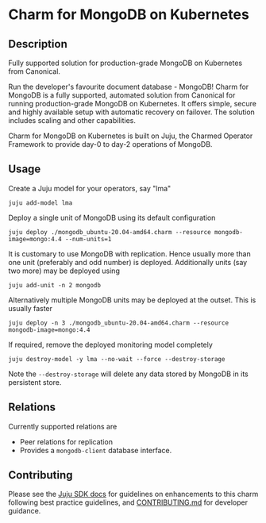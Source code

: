 # Charm for MongoDB on Kubernetes

## Description

Fully supported solution for production-grade MongoDB on Kubernetes from Canonical.

Run the developer's favourite document database - MongoDB! Charm for MongoDB is a
fully supported, automated solution from Canonical for running production-grade
MongoDB on Kubernetes. It offers simple, secure and highly available setup with
automatic recovery on failover. The solution includes scaling and other capabilities.

Charm for MongoDB on Kubernetes is built on Juju, the Charmed Operator Framework
to provide day-0 to day-2 operations of MongoDB.

## Usage

Create a Juju model for your operators, say "lma"

    juju add-model lma

Deploy a single unit of MongoDB using its default configuration

    juju deploy ./mongodb_ubuntu-20.04-amd64.charm --resource mongodb-image=mongo:4.4 --num-units=1

It is customary to use MongoDB with replication. Hence usually more
than one unit (preferably and odd number) is deployed. Additionally
units (say two more) may be deployed using

    juju add-unit -n 2 mongodb

Alternatively multiple MongoDB units may be deployed at the
outset. This is usually faster

    juju deploy -n 3 ./mongodb_ubuntu-20.04-amd64.charm --resource mongodb-image=mongo:4.4

If required, remove the deployed monitoring model completely

    juju destroy-model -y lma --no-wait --force --destroy-storage

Note the `--destroy-storage` will delete any data stored by MongoDB in
its persistent store.

## Relations

Currently supported relations are

- Peer relations for replication
- Provides a `mongodb-client` database interface.

## Contributing

Please see the [Juju SDK docs](https://juju.is/docs/sdk) for guidelines on enhancements to this
charm following best practice guidelines, and [CONTRIBUTING.md](./CONTRIBUTING.md) for developer guidance.
